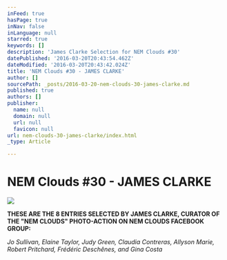 ```yaml
---
inFeed: true
hasPage: true
inNav: false
inLanguage: null
starred: true
keywords: []
description: 'James Clarke Selection for NEM Clouds #30'
datePublished: '2016-03-20T20:43:54.462Z'
dateModified: '2016-03-20T20:43:42.024Z'
title: 'NEM Clouds #30 - JAMES CLARKE'
author: []
sourcePath: _posts/2016-03-20-nem-clouds-30-james-clarke.md
published: true
authors: []
publisher:
  name: null
  domain: null
  url: null
  favicon: null
url: nem-clouds-30-james-clarke/index.html
_type: Article

---
```

# NEM Clouds \#30 - JAMES CLARKE
![](https://the-grid-user-content.s3-us-west-2.amazonaws.com/e8d8a121-5e0b-4325-af93-57ee84d7be8a.jpg)

**THESE ARE THE 8 ENTRIES SELECTED BY JAMES CLARKE, CURATOR OF THE "NEM CLOUDS" PHOTO-ACTION ON NEM CLOUDS FACEBOOK GROUP:**

_Jo Sullivan, Elaine Taylor, Judy Green, Claudia Contreras, Allyson Marie, Robert Pritchard, Frédéric Deschênes, and Gina Costa_